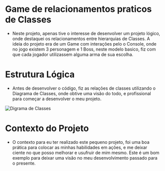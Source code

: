 # Game de relacionamentos praticos de Classes 

 - Neste projeto, apenas tive o interesse de desenvolver um projeto lógico, onde destaquei os relacionamentos entre hierarquias de Classes. A ideia do projeto era de um Game com interações pelo o Console, onde no jogo existem 3 personagem e 1 Boss, neste modelo basico, fiz com que cada jogador utilizassem alguma arma de sua escolha.

# Estrutura Lógica

- Antes de desenvolver o código, fiz as relações de classes utilizando o Diagrama de Classes, onde obtive uma visão do todo, e profissional para começar a desenvolver o meu projeto.
 
![Digrama de Classes](https://user-images.githubusercontent.com/102599068/206928956-8ab4a9bd-89e9-4649-9fff-9961ac75c6f5.jpg)

# Contexto do Projeto

- O contexto para eu ter realizado este pequeno projeto, foi uma boa prática para colocar as minhas habilidades em ações, e me deixar ciente no que posso melhorar e usufruir de mim mesmo. Este é um bom exemplo para deixar uma visão no meu desenvolvimento passado para o presente.


